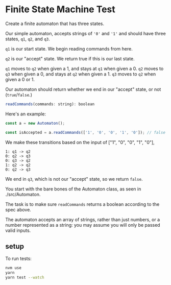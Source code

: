 # Finite State Machine Test

Create a finite automaton that has three states.

Our simple automaton, accepts strings of `'0'` and `'1'` and should have three states, `q1`, `q2`, and `q3`.

`q1` is our start state. We begin reading commands from here.

`q2` is our "accept" state. We return true if this is our last state.

`q1` moves to `q2` when given a 1, and stays at `q1` when given a 0.
`q2` moves to `q3` when given a 0, and stays at `q2` when given a 1.
`q3` moves to `q2` when given a 0 or 1.

Our automaton should return whether we end in our "accept" state, or not (`true`/`false`.)

```js
readCommands(commands: string): boolean
```

Here's an example:

```js
const a = new Automaton();

const isAccepted = a.readCommands(['1', '0', '0', '1', '0']); // false
```

We make these transitions based on the input of ["1", "0", "0", "1", "0"],

```
1: q1 -> q2
0: q2 -> q3
0: q3 -> q2
1: q2 -> q2
0: q2 -> q3
```

We end in `q3`, which is not our "accept" state, so we return `false`.

You start with the bare bones of the Automaton class, as seen in ./src/Automaton.

The task is to make sure `readCommands` returns a boolean according to the spec above.

The automaton accepts an array of strings, rather than just numbers, or a number represented as a string: you may assume you will only be passed valid inputs.

## setup

To run tests:

```bash
nvm use
yarn
yarn test --watch
```

